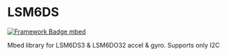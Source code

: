 # LSM6DS
[![Framework Badge mbed](https://img.shields.io/badge/framework-mbed-008fbe.svg)](https://os.mbed.com/)

Mbed library for LSM6DS3 & LSM6DO32 accel &amp; gyro. Supports only I2C

